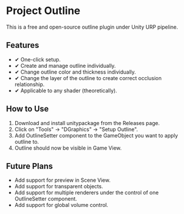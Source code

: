 # Project Outline
This is a free and open-source outline plugin under Unity URP pipeline.

## Features
- ✔ One-click setup.
- ✔ Create and manage outline individually.
- ✔ Change outline color and thickness individually.
- ✔ Change the layer of the outline to create correct occlusion relationship.
- ✔ Applicable to any shader (theoretically).

## How to Use
1. Download and install unitypackage from the Releases page.
2. Click on "Tools" -> "DGraphics" -> "Setup Outline".
3. Add OutlineSetter component to the GameObject you want to apply outline to.
4. Outline should now be visible in Game View.

## Future Plans
- Add support for preview in Scene View.
- Add support for transparent objects.
- Add support for multiple renderers under the control of one OutlineSetter component.
- Add support for global volume control.